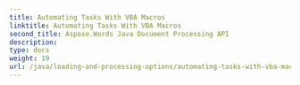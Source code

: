 ```yaml
---
title: Automating Tasks With VBA Macros
linktitle: Automating Tasks With VBA Macros
second_title: Aspose.Words Java Document Processing API
description: 
type: docs
weight: 19
url: /java/loading-and-processing-options/automating-tasks-with-vba-macros/
---
```

